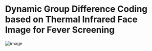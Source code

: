 # Dynamic Group Difference Coding based on Thermal Infrared Face Image for Fever Screening
![image](Image/)
